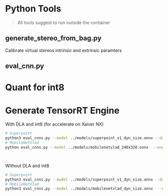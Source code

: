 # Python Tools
> All tools suggest to run outside the container

## generate_stereo_from_bag.py
 Calibrate virtual stereos intrinsic and extrinsic paramters

## eval_cnn.py

# Quant for int8

# Generate TensorRT Engine
With DLA and int8 (for accelerate on Xaiver NX)
```bash
# Superpoint
python3 eval_cnns.py --model ../models/superpoint_v1_dyn_size.onnx --data-bchw --engine-cache ../models --width 400 --height 200 --enable-dla --enable-int8 --calib-table --enable-fp16 --enable-tensorrt ../models/superpoint_calibration.flatbuffers #We use 400x200 on the Jetson Nx
# MobileNetVlad
python eval_cnns.py --model ../models/mobilenetvlad_240x320.onnx  --engine-cache ../models  --width 400 --height 200  --enable-dla --enable-int8




```

Without DLA and int8
```bash
# Superpoint
python3 eval_cnns.py --model ../models/superpoint_v1_dyn_size.onnx --data-bchw --engine-cache ../models --width 400 --height 200 #We use 400x200 on the Jetson Nx
# MobileNetVlad
python3 eval_cnns.py --model ../models/mobilenetvlad_dyn_size.onnx  --engine-cache ../models  --width 400 --height 200
```


